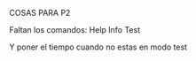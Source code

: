COSAS PARA P2

Faltan los comandos:
 Help
 Info
 Test
 
Y poner el tiempo cuando no estas en modo test 
